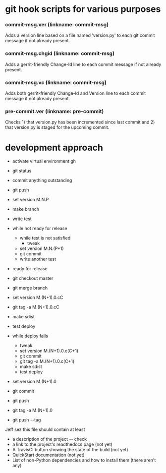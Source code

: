 # git hook scripts for various purposes

### commit-msg.ver (linkname: commit-msg)

Adds a version line based on a file named 'version.py' to each git
commit message if not already present.

### commit-msg.chgid (linkname: commit-msg)

Adds a gerrit-friendly Change-Id line to each commit message if not
already present.

### commit-msg.vc (linkname: commit-msg)

Adds both gerrit-friendly Change-Id and Version line to each commit
message if not already present.

### pre-commit.ver (linkname: pre-commit)

Checks 1) that version.py has been incremented since last commit and
2) that version.py is staged for the upcoming commit.

# development approach

  * activate virtual environment gh
  * git status
  * commit anything outstanding
  * git push

  * set version M.N.P
  * make branch
  * write test
  * while not ready for release
    * while test is not satisfied
      * tweak
    * set version M.N.(P+1)
    * git commit
    * write another test

  * ready for release
  * git checkout master
  * git merge branch
  * set version M.(N+1).0.cC
  * git tag -a M.(N+1).0.cC
  * make sdist
  * test deploy
  * while deploy fails
    * tweak
    * set version M.(N+1).0.c(C+1)
    * git commit
    * git tag -a M.(N+1).0.c(C+1)
    * make sdist
    * test deploy
  * set version M.(N+1).0
  * git commit
  * git push
  * git tag -a M.(N+1).0
  * git push --tag

Jeff sez this file should contain at least
  * a description of the project -- check
  * a link to the project's readthedocs page (not yet)
  * A TravisCI button showing the state of the build (not yet)
  * QuickStart documentation (not yet)
  * List of non-Python dependencies and how to install them (there aren't any)